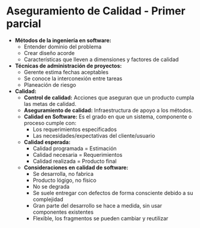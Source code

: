 # Aseguramiento de Calidad - Primer parcial
* **Métodos de la ingeniería en software:**
	* Entender dominio del problema
	* Crear diseño acorde
	* Características que lleven a dimensiones y factores de calidad
* **Técnicas de administración de proyectos:**
	* Gerente estima fechas aceptables
	* Se conoce la interconexión entre tareas
	* Planeación de riesgo
* **Calidad:**
	* **Control de calidad:** Acciones que aseguran que un producto cumpla las metas de calidad.
	* **Aseguramiento de calidad:** Infraestructura de apoyo a los métodos.
	* **Calidad en Software:** Es el grado en que un sistema, componente o proceso cumple con:
		* Los requerimientos especificados
		* Las necesidades/expectativas del cliente/usuario
	* **Calidad esperada:**
		* Calidad programada = Estimación
		* Calidad necesaria = Requerimientos
		* Calidad realizada = Producto final
	* **Consideraciones en calidad de software:**
		* Se desarrolla, no fabrica
		* Producto lógigo, no físico
		* No se degrada
		* Se suele entregar con defectos de forma consciente debido a su complejidad
		* Gran parte del desarrollo se hace a medida, sin usar componentes existentes
		* Flexible, los fragmentos se pueden cambiar y reutilizar
